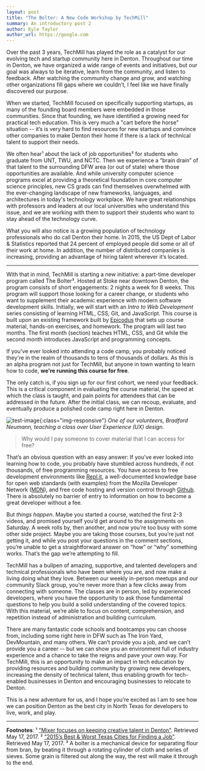 ```yaml
---
layout: post
title: "The Bolter: A New Code Workshop by TechMill"
summary: An introductory post 2
author: Kyle Taylor
author_url: https://google.com
---
```


Over the past 3 years, TechMill has played the role as a catalyst for our evolving tech and startup community here in Denton. Throughout our time in Denton, we have organized a wide range of events and initiatives, but our goal was always to be iterative, learn from the community, and listen to feedback. After watching the community change and grow, and watching other organizations fill gaps where we couldn’t, I feel like we have finally discovered our purpose.

When we started, TechMill focused on specifically supporting startups, as many of the founding board members were embedded in those communities. Since that founding, we have identified a growing need for practical tech education. This is very much a "cart before the horse" situation -- it’s is very hard to find resources for new startups and convince other companies to make Denton their home if there is a lack of technical talent to support their needs.

We often hear¹ about the lack of job opportunities² for students who graduate from UNT, TWU, and NCTC. Then we experience a “brain drain” of that talent to the surrounding DFW area (or out of state) where those opportunities are available. And while university computer science programs excel at providing a theoretical foundation in core computer science principles, new CS grads can find themselves overwhelmed with the ever-changing landscape of new frameworks, languages, and architectures in today's technology workplace.  We have great relationships with professors and leaders at our local universities who understand this issue, and we are working with them to support their students who want to stay ahead of the technology curve.

What you will also notice is a growing population of technology professionals who do call Denton their home. In 2015, the US Dept of Labor & Statistics reported that 24 percent of employed people did some or all of their work at home. In addition, the number of distributed companies is increasing, providing an advantage of hiring talent wherever it’s located.

---

With that in mind, TechMill is starting a new initiative: a part-time developer program called The Bolter³. Hosted at Stoke near downtown Denton, the program consists of short engagements: 2 nights a week for 8 weeks. This program will support those looking for a career change, or students who want to supplement their academic experience with modern software development skills. Initially, we will start with an _Intro to Web Development_ series consisting of learning HTML, CSS, Git, and JavaScript. This course is built upon an existing framework built by [Epicodus] that sets up course material, hands-on exercises, and homework. The program will last two months. The first month (section) teaches HTML, CSS, and Git while the second month introduces JavaScript and programming concepts.

If you've ever looked into attending a code camp, you probably noticed they're in the realm of thousands to tens of thousands of dollars. As this is an alpha program not just for TechMill, but anyone in town wanting to learn how to code, **we're running this course for free**.

The only catch is, if you sign up for our first cohort, we need your feedback. This is a critical component in evaluating the course material, the speed at which the class is taught, and pain points for attendees that can be addressed in the future. After the initial class, we can recoup, evaluate, and eventually produce a polished code camp right here in Denton.

![test-image](https://techmill.co/wp-content/uploads/2015/10/28134057675_e0d6f09d23_k-1024x576.jpg){:class="img-responsive"}
_One of our volunteers, Bradford Neumann, teaching a class over User Experience (UX) design._

> Why would I pay someone to cover material that I can access for free?

That’s an obvious question with an easy answer: If you’ve ever looked into learning how to code, you probably have stumbled across hundreds, if not thousands, of free programming resources. You have access to free development environments like [Repl.it], a well-documented knowledge base for open web standards (with examples) from the Mozilla Developer Network ([MDN]), and free code hosting and version control through [Github]. There is absolutely no barrier of entry to information on how to become a great developer without a fee.

But _things happen_. Maybe you started a course, watched the first 2-3 videos, and promised yourself you’d get around to the assignments on Saturday. A week rolls by, then another, and now you’re too busy with some other side project. Maybe you are taking those courses, but you’re just not getting it, and while you post your questions in the comment sections, you’re unable to get a straightforward answer on “how” or “why” something works. That’s the gap we’re attempting to fill.

TechMill has a bullpen of amazing, supportive, and talented developers and technical professionals who have been where you are, and now make a living doing what they love. Between our weekly in-person meetups and our community Slack group, you’re never more than a few clicks away from connecting with someone. The classes are in person, led by experienced developers, where you have the opportunity to ask those fundamental questions to help you build a solid understanding of the covered topics. With this material, we’re able to focus on content, comprehension, and repetition instead of administration and building curriculum.

There are many fantastic code schools and bootcamps you can choose from, including some right here in DFW such as The Iron Yard, DevMountain, and many others. We can’t provide you a job, and we can’t provide you a career -- but we can show you an environment full of industry experience and a chance to take the reigns and pave your own way. For TechMill, this is an opportunity to make an impact in tech education by providing resources and building community by growing new developers, increasing the density of technical talent, thus enabling growth for tech-enabled businesses in Denton and encouraging businesses to relocate to Denton.

This is a new adventure for us, and I hope you’re excited as I am to see how we can position Denton as the best city in North Texas for developers to live, work, and play.

---

__Footnotes__: ¹ ["Mixer focuses on keeping creative talent in Denton"](http://ntdaily.com/mixer-focuses-on-keeping-creative-talent-in-denton/). Retrieved May 17, 2017. ² [“2015’s Best & Worst Texas Cities for Finding a Job”](https://wallethub.com/edu/best-worst-cities-to-find-a-job-in-texas/16421/). Retrieved May 17, 2017. ³ A bolter is a mechanical device for separating flour from bran, by beating it through a rotating cylinder of cloth and series of sieves. Some grain is filtered out along the way, the rest will make it through to the end.


[Epicodus]: "https://www.epicodus.com/"
[Repl.it]: "https://repl.it/"
[MDN]: "https://developer.mozilla.org/en-US/"
[Github]: "https://github.com/"

